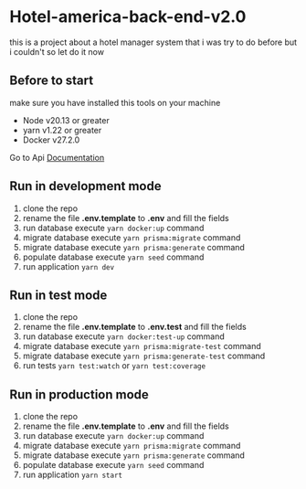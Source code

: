 # Hotel-america-back-end-v2.0
this is a project about a hotel manager system that i was try to do before but i couldn't so let do it now


## Before to start

make sure you have installed this tools on your machine

* Node v20.13 or greater
* yarn v1.22 or greater
* Docker v27.2.0

Go to Api <a href="https://documenter.getpostman.com/view/17729045/2sAY4sj4JY#a656993d-6eda-4923-a73e-d1537973f3c5" target="_blank"> Documentation</a>


## Run in development mode

1. clone the repo
2. rename the file __.env.template__ to __.env__ and fill the fields
3. run database execute ```yarn docker:up``` command
4. migrate database execute ```yarn prisma:migrate``` command
4. migrate database execute ```yarn prisma:generate``` command
5. populate database execute ```yarn seed``` command
6. run application ```yarn dev```

## Run in test mode

1. clone the repo
2. rename the file __.env.template__ to __.env.test__ and fill the fields
3. run database execute ```yarn docker:test-up``` command
4. migrate database execute ```yarn prisma:migrate-test``` command
4. migrate database execute ```yarn prisma:generate-test``` command
5. run tests ```yarn test:watch``` or ```yarn test:coverage```


## Run in production mode

1. clone the repo
2. rename the file __.env.template__ to __.env__ and fill the fields
3. run database execute ```yarn docker:up``` command
4. migrate database execute ```yarn prisma:migrate``` command
4. migrate database execute ```yarn prisma:generate``` command
5. populate database execute ```yarn seed``` command
6. run application ```yarn start```
